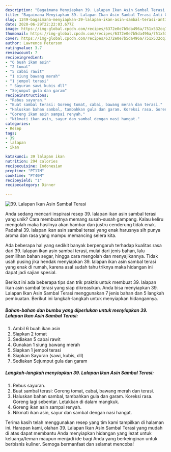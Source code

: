 ```yaml
---
description: "Bagaimana Menyiapkan 39. Lalapan Ikan Asin Sambal Terasi Anti Gagal"
title: "Bagaimana Menyiapkan 39. Lalapan Ikan Asin Sambal Terasi Anti Gagal"
slug: 1249-bagaimana-menyiapkan-39-lalapan-ikan-asin-sambal-terasi-anti-gagal
date: 2020-06-29T22:22:03.677Z
image: https://img-global.cpcdn.com/recipes/6372e0e7b5da496a/751x532cq70/39-lalapan-ikan-asin-sambal-terasi-foto-resep-utama.jpg
thumbnail: https://img-global.cpcdn.com/recipes/6372e0e7b5da496a/751x532cq70/39-lalapan-ikan-asin-sambal-terasi-foto-resep-utama.jpg
cover: https://img-global.cpcdn.com/recipes/6372e0e7b5da496a/751x532cq70/39-lalapan-ikan-asin-sambal-terasi-foto-resep-utama.jpg
author: Lawrence Peterson
ratingvalue: 3.7
reviewcount: 7
recipeingredient:
- "6 buah ikan asin"
- "2 tomat"
- "5 cabai rawit"
- "1 siung bawang merah"
- "1 jempol terasi"
- " Sayuran sawi kubis dll"
- "Sejumput gula dan garam"
recipeinstructions:
- "Rebus sayuran."
- "Buat sambal terasi: Goreng tomat, cabai, bawang merah dan terasi."
- "Haluskan bahan sambal, tambahkan gula dan garam. Koreksi rasa. Goreng lagi sebentar. Letakkan di dalam mangkuk."
- "Goreng ikan asin sampai renyah."
- "Nikmati ikan asin, sayur dan sambal dengan nasi hangat."
categories:
- Resep
tags:
- 39
- lalapan
- ikan

katakunci: 39 lalapan ikan 
nutrition: 294 calories
recipecuisine: Indonesian
preptime: "PT17M"
cooktime: "PT40M"
recipeyield: "1"
recipecategory: Dinner

---
```



![39. Lalapan Ikan Asin Sambal Terasi](https://img-global.cpcdn.com/recipes/6372e0e7b5da496a/751x532cq70/39-lalapan-ikan-asin-sambal-terasi-foto-resep-utama.jpg)

Anda sedang mencari inspirasi resep 39. lalapan ikan asin sambal terasi yang unik? Cara membuatnya memang susah-susah gampang. Kalau keliru mengolah maka hasilnya akan hambar dan justru cenderung tidak enak. Padahal 39. lalapan ikan asin sambal terasi yang enak harusnya sih punya aroma dan rasa yang mampu memancing selera kita.

Ada beberapa hal yang sedikit banyak berpengaruh terhadap kualitas rasa dari 39. lalapan ikan asin sambal terasi, mulai dari jenis bahan, lalu pemilihan bahan segar, hingga cara mengolah dan menyajikannya. Tidak usah pusing jika hendak menyiapkan 39. lalapan ikan asin sambal terasi yang enak di rumah, karena asal sudah tahu triknya maka hidangan ini dapat jadi sajian spesial.




Berikut ini ada beberapa tips dan trik praktis untuk membuat 39. lalapan ikan asin sambal terasi yang siap dikreasikan. Anda bisa menyiapkan 39. Lalapan Ikan Asin Sambal Terasi menggunakan 7 jenis bahan dan 5 langkah pembuatan. Berikut ini langkah-langkah untuk menyiapkan hidangannya.

<!--inarticleads1-->

##### Bahan-bahan dan bumbu yang diperlukan untuk menyiapkan 39. Lalapan Ikan Asin Sambal Terasi:

1. Ambil 6 buah ikan asin
1. Siapkan 2 tomat
1. Sediakan 5 cabai rawit
1. Gunakan 1 siung bawang merah
1. Siapkan 1 jempol terasi
1. Siapkan  Sayuran (sawi, kubis, dll)
1. Sediakan Sejumput gula dan garam




<!--inarticleads2-->

##### Langkah-langkah menyiapkan 39. Lalapan Ikan Asin Sambal Terasi:

1. Rebus sayuran.
1. Buat sambal terasi: Goreng tomat, cabai, bawang merah dan terasi.
1. Haluskan bahan sambal, tambahkan gula dan garam. Koreksi rasa. Goreng lagi sebentar. Letakkan di dalam mangkuk.
1. Goreng ikan asin sampai renyah.
1. Nikmati ikan asin, sayur dan sambal dengan nasi hangat.




Terima kasih telah menggunakan resep yang tim kami tampilkan di halaman ini. Harapan kami, olahan 39. Lalapan Ikan Asin Sambal Terasi yang mudah di atas dapat membantu Anda menyiapkan hidangan yang lezat untuk keluarga/teman maupun menjadi ide bagi Anda yang berkeinginan untuk berbisnis kuliner. Semoga bermanfaat dan selamat mencoba!
